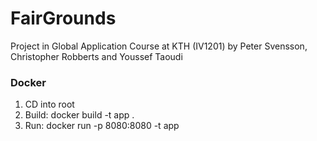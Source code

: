 # FairGrounds  
Project in Global Application Course at KTH (IV1201) by Peter Svensson, Christopher Robberts and Youssef Taoudi


### Docker
1. CD into root
2. Build:
docker build -t app .
3. Run:
docker run -p 8080:8080 -t app
